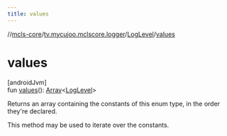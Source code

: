 ```yaml
---
title: values
---
```

//[mcls-core](../../../index.html)/[tv.mycujoo.mclscore.logger](../index.html)/[LogLevel](index.html)/[values](values.html)



# values



[androidJvm]\
fun [values](values.html)(): [Array](https://kotlinlang.org/api/latest/jvm/stdlib/kotlin/-array/index.html)&lt;[LogLevel](index.html)&gt;



Returns an array containing the constants of this enum type, in the order they're declared.



This method may be used to iterate over the constants.




